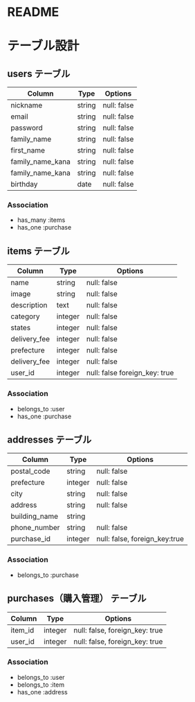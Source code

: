 # README
# テーブル設計

## users テーブル

| Column            | Type   | Options     |
| --------          | ------ | ----------- |
| nickname          | string | null: false |
| email             | string | null: false |
| password          | string | null: false |
| family_name       | string | null: false |
| first_name        | string | null: false |
| family_name_kana  | string | null: false |
| family_name_kana  | string | null: false |
| birthday          | date   | null: false |

### Association

- has_many :items
- has_one :purchase

## items テーブル

| Column            | Type    | Options     |
| ------            | ------  | ----------- |
| name              | string  | null: false |
| image             | string  | null: false | 
| description       | text    | null: false | 
| category          | integer | null: false | 
| states            | integer | null: false | 
| delivery_fee      | integer | null: false |
| prefecture        | integer | null: false |
| delivery_fee      | integer | null: false |
| user_id           | integer | null: false foreign_key: true|

### Association

- belongs_to :user
- has_one :purchase

## addresses テーブル

| Column              | Type         | Options                      |
| ------              | ----------   | ----------                   |
| postal_code         | string       | null: false                  |
| prefecture          | integer      | null: false                  |
| city                | string       | null: false                  |
| address             | string       | null: false                  |
| building_name       | string       |                              |
| phone_number        | string       | null: false                  |
| purchase_id         | integer      | null: false, foreign_key:true|

### Association

- belongs_to :purchase

## purchases（購入管理） テーブル

| Column  | Type       | Options                        |
| ------- | ---------- | ------------------------------ |
| item_id | integer    | null: false, foreign_key: true |
| user_id | integer    | null: false, foreign_key: true |

### Association

- belongs_to :user
- belongs_to :item
- has_one :address